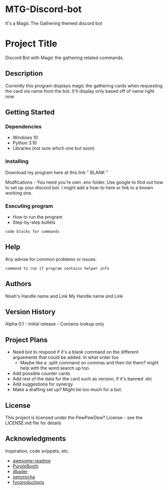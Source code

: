 # MTG-Discord-bot
It's a Magic The Gathering themed discord bot

# Project Title

Discord Bot with Magic the gathering related commands.

## Description
Currently this program displays magic the gathering cards when requesting the card via name from the bot.  It'll display only based off of name right now

## Getting Started

### Dependencies
- Windows 10
- Python 3.10
- Libraries (not sure which one but soon)

### Installing

Download my program here at this link " BLANK "

Modfications - You need you're own .env folder.  Use google to find out how to set up your discord bot.  I might add a how-to here or link to a known working one.

### Executing program

* How to run the program
* Step-by-step bullets
```
code blocks for commands
```

## Help

Any advise for common problems or issues.
```
command to run if program contains helper info
```

## Authors

Noah's Handle name and Link
My Handle name and Link

## Version History

Alpha 0.1 
    - Initial release
    - Contains lookup only

## Project Plans
- Need bot to respond if it's a blank command on the different arguements that could be added. In what order too
    - Maybe like a .split command on commas and then list them? might help with the word search up too.
- Add possible counter cards
- Add rest of the data for the card such as version, if it's banned .etc
- Add suggestions for synergy
- Make a drafting set up? Might be too much for a bot.

## License

This project is licensed under the PewPewDew? License - see the LICENSE.md file for details

## Acknowledgments

Inspiration, code snippets, etc.
* [awesome-readme](https://github.com/matiassingers/awesome-readme)
* [PurpleBooth](https://gist.github.com/PurpleBooth/109311bb0361f32d87a2)
* [dbader](https://github.com/dbader/readme-template)
* [zenorocha](https://gist.github.com/zenorocha/4526327)
* [fvcproductions](https://gist.github.com/fvcproductions/1bfc2d4aecb01a834b46)
